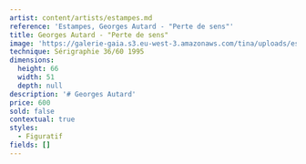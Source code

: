 ```yaml
---
artist: content/artists/estampes.md
reference: 'Estampes, Georges Autard - "Perte de sens"'
title: Georges Autard - "Perte de sens"
image: 'https://galerie-gaia.s3.eu-west-3.amazonaws.com/tina/uploads/estampes/georges-autard-perte-de-sens.jpg'
technique: Sérigraphie 36/60 1995
dimensions:
  height: 66
  width: 51
  depth: null
description: '# Georges Autard'
price: 600
sold: false
contextual: true
styles:
  - Figuratif
fields: []
---
```


